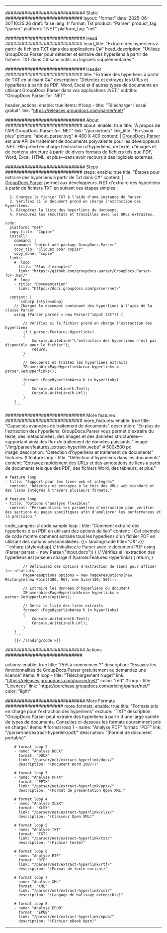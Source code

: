 


---
############################# Static ############################
layout: "format"
date:  2025-06-30T10:25:26
draft: false
lang: fr
format: Txt
product: "Parser"
product_tag: "parser"
platform: ".NET"
platform_tag: "net"

############################# Head ############################
head_title: "Extraire des hyperliens à partir de fichiers TXT dans des applications C#"
head_description: "Utilisez GroupDocs.Parser pour détecter et extraire des hyperliens à partir de fichiers TXT dans C# sans outils ou logiciels supplémentaires."

############################# Header ############################
title: "Extraire des hyperliens à partir de TXT en utilisant C#" 
description: "Détectez et extrayez les URLs et hyperliens à partir de PDF, Word, Excel et d'autres types de documents en utilisant GroupDocs.Parser dans vos applications .NET."
subtitle: "GroupDocs.Parser for .NET" 

header_actions:
  enable: true
  items:
    #  loop
    - title: "Télécharger l'essai gratuit"
      link: "https://releases.groupdocs.com/parser/net/"
      
############################# About ############################
about:
    enable: true
    title: "À propos de l'API GroupDocs.Parser for .NET"
    link: "/parser/net/"
    link_title: "En savoir plus"
    picture: "about_parser.svg" # 480 X 400
    content: |
       [GroupDocs.Parser](/parser/net/) est une API de traitement de documents polyvalente pour les développeurs .NET. Elle prend en charge l'extraction d'hyperliens, de texte, d'images et de contenu structuré à partir de divers formats de fichiers tels que PDF, Word, Excel, HTML, et plus—sans avoir recours à des logiciels externes.

############################# Steps ############################
steps:
    enable: true
    title: "Étapes pour extraire des hyperliens à partir de Txt dans C#"
    content: |
      [GroupDocs.Parser](/parser/net/) permet aux développeurs .NET d'extraire des hyperliens à partir de fichiers TXT en suivant ces étapes simples :
      
      1. Chargez le fichier TXT à l'aide d'une instance de Parser.
      2. Vérifiez si le document prend en charge l'extraction des hyperliens.
      3. Récupérez la liste des hyperliens du document.
      4. Parcourez les résultats et travaillez avec les URLs extraites.
   
    code:
      platform: "net"
      copy_title: "Copier"
      install:
        command: |
        command: "dotnet add package GroupDocs.Parser"
        copy_tip: "Cliquez pour copier"
        copy_done: "copié"
      links:
        #  loop
        - title: "Plus d'exemples"
          link: "https://github.com/groupdocs-parser/GroupDocs.Parser-for-.NET/"
        #  loop
        - title: "Documentation"
          link: "https://docs.groupdocs.com/parser/net/"
          
      content: |
        ```csharp {style=abap}
        // Chargez le document contenant des hyperliens à l'aide de la classe Parser
        using (Parser parser = new Parser("input.txt")) {

            // Vérifiez si le fichier prend en charge l'extraction des hyperliens
            if (!parser.Features.Hyperlinks)
            {
                Console.WriteLine("L'extraction des hyperliens n'est pas disponible pour le fichier");
                return;
            }

            // Récupérez et traitez les hyperliens extraits
            IEnumerable<PageHyperlinkArea> hyperlinks = parser.GetHyperlinks();

            foreach (PageHyperlinkArea h in hyperlinks)
            {
                Console.WriteLine(h.Text);
                Console.WriteLine(h.Url);
            }
        }
        ```  

############################# More features ############################
more_features:
  enable: true
  title: "Capacités avancées de traitement de documents"
  description: "En plus de l'extraction des hyperliens, GroupDocs.Parser vous permet d'extraire du texte, des métadonnées, des images et des données structurées—supportant ainsi des flux de traitement de données puissants."
  image: "/img/parser/features_extract-hyperlink.webp" # 500x500 px
  image_description: "Détection d'hyperliens et traitement de documents"
  features:
    # feature loop
    - title: "Détection d'hyperliens dans les documents"
      content: "Extrayez rapidement des URLs et des annotations de liens à partir de documents tels que des PDF, des fichiers Word, des tableurs, et plus."

    # feature loop
    - title: "Support pour les liens web et intégrés"
      content: "Détectez et extrayez à la fois des URLs web standard et des liens intégrés à travers plusieurs formats."

    # feature loop
    - title: "Options d'analyse flexibles"
      content: "Personnalisez les paramètres d'extraction pour vérifier des sections ou pages spécifiques afin d'améliorer les performances et la précision."
      
  code_samples:
    # code sample loop
    - title: "Comment extraire des hyperliens d'un PDF en utilisant des options de lien"
      content: |
        Cet exemple de code montre comment extraire tous les hyperliens d'un fichier PDF en utilisant des options personnalisées.
        {{< landing/code title="C#">}}
        ```csharp {style=abap}
        //  Initialisez le Parser avec le document PDF
        using (Parser parser = new Parser("input.docx"))
        {
            // Vérifiez si l'extraction des hyperliens est prise en charge
            if (!parser.Features.Hyperlinks)
            {
                return;
            }

            // Définissez des options d'extraction de liens pour affiner les résultats
            PageAreaOptions options = new PageAreaOptions(new Rectangle(new Point(380, 90), new Size(150, 50)));

            // Extraire les données d'hyperliens du document
            IEnumerable<PageHyperlinkArea> hyperlinks = parser.GetHyperlinks(options);

            // Gérez la liste des liens extraits
            foreach (PageHyperlinkArea h in hyperlinks)
            {
                Console.WriteLine(h.Text);
                Console.WriteLine(h.Url);
            }
        }
        ```
        {{< /landing/code >}}


############################# Actions ############################

actions:
  enable: true
  title: "Prêt à commencer ?"
  description: "Essayez les fonctionnalités de GroupDocs.Parser gratuitement ou demandez une licence"
  items:
    #  loop
    - title: "Téléchargement Nuget"
      link: "https://releases.groupdocs.com/parser/net/"
      color: "red"
        #  loop
    - title: "Licences"
      link: "https://purchase.groupdocs.com/pricing/parser/net/"
      color: "light"


############################# More Formats #####################
more_formats:
    enable: true
    title: "Formats pris en charge pour l'extraction des hyperliens"
    exclude: "TXT"
    description: "GroupDocs.Parser peut extraire des hyperliens à partir d'une large variété de types de documents. Consultez ci-dessous les formats couramment pris en charge."
    items: 
        # format loop 1
        - name: "Analyse PDF"
          format: "PDF"
          link: "/parser/net/extract-hyperlink/pdf/"
          description: "(Format de document portable)"
          
        # format loop 2
        - name: "Analyse DOCX"
          format: "DOCX"
          link: "/parser/net/extract-hyperlink/docx/"
          description: "(Document Word 2007+)"
          
        # format loop 3
        - name: "Analyse PPTX"
          format: "PPTX"
          link: "/parser/net/extract-hyperlink/pptx/"
          description: "(Format de présentation Open XML)"
          
        # format loop 4
        - name: "Analyse XLSX"
          format: "XLSX"
          link: "/parser/net/extract-hyperlink/xlsx/"
          description: "(Classeur Open XML)"
          
        # format loop 5
        - name: "Analyse TXT"
          format: "TXT"
          link: "/parser/net/extract-hyperlink/txt/"
          description: "(Fichier texte)"
          
        # format loop 6
        - name: "Analyse RTF"
          format: "RTF"
          link: "/parser/net/extract-hyperlink/rtf/"
          description: "(Format de texte enrichi)"
          
        # format loop 7
        - name: "Analyse XML"
          format: "XML"
          link: "/parser/net/extract-hyperlink/xml/"
          description: "(Langage de balisage extensible)"
          
        # format loop 8
        - name: "Analyse EPUB"
          format: "EPUB"
          link: "/parser/net/extract-hyperlink/epub/"
          description: "(Fichier eBook Open)"
         
          

---